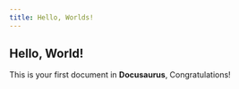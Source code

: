 ```yaml
---
title: Hello, Worlds!
---
```


## Hello, World!

This is your first document in **Docusaurus**, Congratulations!
